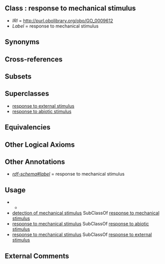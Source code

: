 
## Class : response to mechanical stimulus

 * *IRI* = http://purl.obolibrary.org/obo/GO_0009612
 * *Label* = response to mechanical stimulus

## Synonyms


## Cross-references


## Subsets


## Superclasses

 * [response to external stimulus](../../GO/05/GO_0009605.md)
 * [response to abiotic stimulus](../../GO/28/GO_0009628.md)

## Equivalencies


## Other Logical Axioms


## Other Annotations

 * *[rdf-schema#label](../../el/rdf-schema#label.md)* = response to mechanical stimulus

## Usage

 * -
 * [detection of mechanical stimulus](../../GO/82/GO_0050982.md) SubClassOf [response to mechanical stimulus](../../GO/12/GO_0009612.md)
 * [response to mechanical stimulus](../../GO/12/GO_0009612.md) SubClassOf [response to abiotic stimulus](../../GO/28/GO_0009628.md)
 * [response to mechanical stimulus](../../GO/12/GO_0009612.md) SubClassOf [response to external stimulus](../../GO/05/GO_0009605.md)

## External Comments

